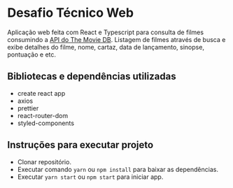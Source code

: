 # Desafio Técnico Web

Aplicação web feita com React e Typescript para consulta de filmes consumindo a [API do The Movie DB](https://www.themoviedb.org/documentation/api). Listagem de filmes através de busca e exibe detalhes do filme, nome, cartaz, data de lançamento, sinopse, pontuação e etc.

## Bibliotecas e dependências utilizadas

- create react app
- axios
- prettier
- react-router-dom
- styled-components

## Instruções para executar projeto

- Clonar repositório.
- Executar comando `yarn` ou `npm install` para baixar as dependências.
- Executar `yarn start` ou `npm start` para iniciar app.
